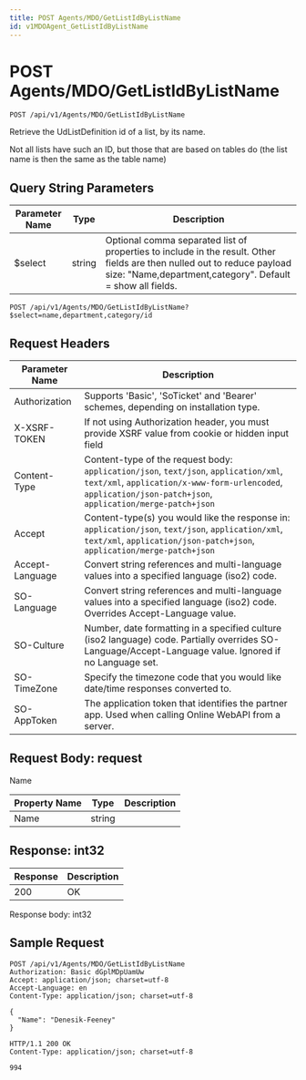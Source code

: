 ```yaml
---
title: POST Agents/MDO/GetListIdByListName
id: v1MDOAgent_GetListIdByListName
---
```


# POST Agents/MDO/GetListIdByListName

```http
POST /api/v1/Agents/MDO/GetListIdByListName
```

Retrieve the UdListDefinition id of a list, by its name.

Not all lists have such an ID, but those that are based on tables do (the list name is then the same as the table name)





## Query String Parameters

| Parameter Name | Type |  Description |
|----------------|------|--------------|
| $select | string |  Optional comma separated list of properties to include in the result. Other fields are then nulled out to reduce payload size: "Name,department,category". Default = show all fields. |

```http
POST /api/v1/Agents/MDO/GetListIdByListName?$select=name,department,category/id
```


## Request Headers

| Parameter Name | Description |
|----------------|-------------|
| Authorization  | Supports 'Basic', 'SoTicket' and 'Bearer' schemes, depending on installation type. |
| X-XSRF-TOKEN   | If not using Authorization header, you must provide XSRF value from cookie or hidden input field |
| Content-Type | Content-type of the request body: `application/json`, `text/json`, `application/xml`, `text/xml`, `application/x-www-form-urlencoded`, `application/json-patch+json`, `application/merge-patch+json` |
| Accept         | Content-type(s) you would like the response in: `application/json`, `text/json`, `application/xml`, `text/xml`, `application/json-patch+json`, `application/merge-patch+json` |
| Accept-Language | Convert string references and multi-language values into a specified language (iso2) code. |
| SO-Language | Convert string references and multi-language values into a specified language (iso2) code. Overrides Accept-Language value. |
| SO-Culture | Number, date formatting in a specified culture (iso2 language) code. Partially overrides SO-Language/Accept-Language value. Ignored if no Language set. |
| SO-TimeZone | Specify the timezone code that you would like date/time responses converted to. |
| SO-AppToken | The application token that identifies the partner app. Used when calling Online WebAPI from a server. |

## Request Body: request  

Name 

| Property Name | Type |  Description |
|----------------|------|--------------|
| Name | string |  |


## Response: int32



| Response | Description |
|----------------|-------------|
| 200 | OK |

Response body: int32


## Sample Request

```http!
POST /api/v1/Agents/MDO/GetListIdByListName
Authorization: Basic dGplMDpUamUw
Accept: application/json; charset=utf-8
Accept-Language: en
Content-Type: application/json; charset=utf-8

{
  "Name": "Denesik-Feeney"
}
```

```http_
HTTP/1.1 200 OK
Content-Type: application/json; charset=utf-8

994
```